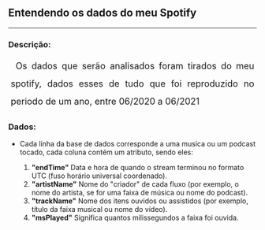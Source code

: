 ## Entendendo os dados do meu Spotify
<hr>

### Descrição:
<p <p style='font-size: 18px; line-height: 2; margin: 5px 5px; text-align: justify; text-indent:10px;'> Os dados que serão analisados foram tirados do meu spotify, dados esses de tudo que foi reproduzido no periodo de um ano, entre 06/2020 a 06/2021
</p>

### Dados:
* Cada linha da base de dados corresponde a uma musica ou um podcast tocado, cada coluna contém um atributo, sendo eles:

     1. **"endTime"** Data e hora de quando o stream terminou no formato UTC (fuso horário universal coordenado).
     2. **"artistName"** Nome do "criador" de cada fluxo (por exemplo, o nome do artista, se for uma faixa de música ou nome do podcast).
     3. **"trackName"** Nome dos itens ouvidos ou assistidos (por exemplo, título da faixa musical ou nome do vídeo). 
     4. **"msPlayed"** Significa quantos milissegundos a faixa foi ouvida. 

